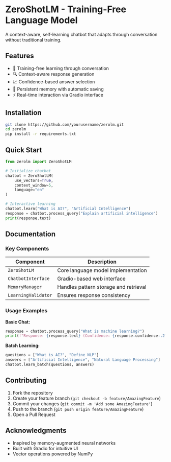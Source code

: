
# ZeroShotLM - Training-Free Language Model

A context-aware, self-learning chatbot that adapts through conversation without traditional training.

## Features

- 🧠 Training-free learning through conversation
- 🔍 Context-aware response generation
- 📈 Confidence-based answer selection
- 💾 Persistent memory with automatic saving
- ⚡ Real-time interaction via Gradio interface

## Installation

```bash
git clone https://github.com/yourusername/zerolm.git
cd zerolm
pip install -r requirements.txt
```

## Quick Start

```python
from zerolm import ZeroShotLM

# Initialize chatbot
chatbot = ZeroShotLM(
    use_vectors=True,
    context_window=5,
    language="en"
)

# Interactive learning
chatbot.learn("What is AI?", "Artificial Intelligence")
response = chatbot.process_query("Explain artificial intelligence")
print(response.text)
```

## Documentation

### Key Components

| Component          | Description                                  |
|--------------------|----------------------------------------------|
| `ZeroShotLM`       | Core language model implementation          |
| `ChatbotInterface` | Gradio-based web interface                  |
| `MemoryManager`    | Handles pattern storage and retrieval       |
| `LearningValidator`| Ensures response consistency                |

### Usage Examples

**Basic Chat:**
```python
response = chatbot.process_query("What is machine learning?")
print(f"Response: {response.text} (Confidence: {response.confidence:.2f})")
```

**Batch Learning:**
```python
questions = ["What is AI?", "Define NLP"]
answers = ["Artificial Intelligence", "Natural Language Processing"]
chatbot.learn_batch(questions, answers)
```

## Contributing

1. Fork the repository
2. Create your feature branch (`git checkout -b feature/AmazingFeature`)
3. Commit your changes (`git commit -m 'Add some AmazingFeature'`)
4. Push to the branch (`git push origin feature/AmazingFeature`)
5. Open a Pull Request

## Acknowledgments

- Inspired by memory-augmented neural networks
- Built with Gradio for intuitive UI
- Vector operations powered by NumPy
```

